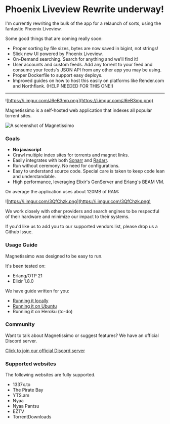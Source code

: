 # Phoenix Liveview Rewrite underway!

I'm currently rewriting the bulk of the app for a relaunch of sorts,
using the fantastic Phoenix Liveview.

Some good things that are coming really soon:

- Proper sorting by file sizes, bytes are now saved in bigint, not strings!
- Slick new UI powered by Phoenix Liveview.
- On-Demand searching. Search for anything and we'll find it!
- User accounts and custom feeds. Add any torrent to your feed and consume your feeds's JSON API from any other app you may be using.
- Proper Dockerfile to support easy deploys.
- Improved guides on how to host this easily on platforms like Render.com and Northflank. (HELP NEEDED FOR THIS ONE!)

---

![https://i.imgur.com/J6eB3mp.png](https://i.imgur.com/J6eB3mp.png)

Magnetissimo is a self-hosted web application that indexes all popular torrent sites.

![A screenshot of Magnetissimo](https://i.imgur.com/ecI45aE.png)

### Goals

- **No javascript**
- Crawl multiple index sites for torrents and magnet links.
- Easily integrates with both [Sonarr](https://github.com/Sonarr/Sonarr) and [Radarr](https://github.com/Radarr/Radarr).
- Run without ceremony. No need for configurations.
- Easy to understand source code. Special care is taken to keep code lean and understandable.
- High performance, leveraging Elixir's GenServer and Erlang's BEAM VM.

On average the application uses about 120MB of RAM:

![https://i.imgur.com/3QfChzk.png](https://i.imgur.com/3QfChzk.png)

We work closely with other providers and search engines to be respectful of their hardware and minimize our impact to their systems.

If you'd like us to add you to our supported vendors list, please drop us a Github Issue.

### Usage Guide

Magnetissimo was designed to be easy to run.

It's been tested on:

- Erlang/OTP 21
- Elixir 1.8.0

We have guide written for you:

- [Running it locally](https://github.com/sergiotapia/magnetissimo/wiki/Usage:-Local)
- [Running it on Ubuntu](https://github.com/sergiotapia/magnetissimo/wiki/Usage:-Ubuntu-18.04)
- Running it on Heroku (to-do)

### Community

Want to talk about Magnetissimo or suggest features? We have an official Discord server.

[Click to join our official Discord server](https://discord.gg/CFtGUaW)

### Supported websites

The following websites are fully supported.

- 1337x.to
- The Pirate Bay
- YTS.am
- Nyaa
- Nyaa Pantsu
- EZTV
- TorrentDownloads
